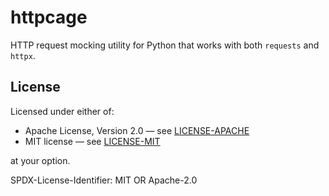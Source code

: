 <!-- SPDX-License-Identifier: MIT OR Apache-2.0 -->

# httpcage

HTTP request mocking utility for Python that works with both `requests` and `httpx`.

## License

Licensed under either of:

- Apache License, Version 2.0 — see [LICENSE-APACHE](LICENSE-APACHE)
- MIT license — see [LICENSE-MIT](LICENSE-MIT)

at your option.

SPDX-License-Identifier: MIT OR Apache-2.0
